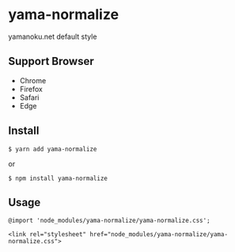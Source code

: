 # yama-normalize
yamanoku.net default style

## Support Browser
- Chrome
- Firefox
- Safari
- Edge

## Install

```
$ yarn add yama-normalize
```

or

```
$ npm install yama-normalize
```

## Usage

```
@import 'node_modules/yama-normalize/yama-normalize.css';
```

```
<link rel="stylesheet" href="node_modules/yama-normalize/yama-normalize.css">
```